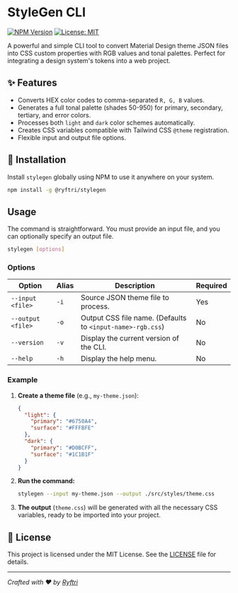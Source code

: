 # StyleGen CLI

[![NPM Version](https://img.shields.io/npm/v/@ryftri/stylegen.svg)](https://www.npmjs.com/package/@ryftri/stylegen)
[![License: MIT](https://img.shields.io/badge/License-MIT-yellow.svg)](https://opensource.org/licenses/MIT)

A powerful and simple CLI tool to convert Material Design theme JSON files into CSS custom properties with RGB values and tonal palettes. Perfect for integrating a design system's tokens into a web project.

## ✨ Features

-   Converts HEX color codes to comma-separated `R, G, B` values.
-   Generates a full tonal palette (shades 50-950) for primary, secondary, tertiary, and error colors.
-   Processes both `light` and `dark` color schemes automatically.
-   Creates CSS variables compatible with Tailwind CSS `@theme` registration.
-   Flexible input and output file options.

## 🚀 Installation

Install `stylegen` globally using NPM to use it anywhere on your system.

```bash
npm install -g @ryftri/stylegen
```

## Usage

The command is straightforward. You must provide an input file, and you can optionally specify an output file.

```bash
stylegen [options]
```

### Options

| Option                | Alias | Description                                               | Required |
| --------------------- | ----- | --------------------------------------------------------- | -------- |
| `--input <file>`      | `-i`  | Source JSON theme file to process.                        | Yes      |
| `--output <file>`     | `-o`  | Output CSS file name. (Defaults to `<input-name>-rgb.css`) | No       |
| `--version`           | `-v`  | Display the current version of the CLI.                   | No       |
| `--help`              | `-h`  | Display the help menu.                                    | No       |

### Example

1.  **Create a theme file** (e.g., `my-theme.json`):

    ```json
    {
      "light": {
        "primary": "#6750A4",
        "surface": "#FFFBFE"
      },
      "dark": {
        "primary": "#D0BCFF",
        "surface": "#1C1B1F"
      }
    }
    ```

2.  **Run the command:**

    ```bash
    stylegen --input my-theme.json --output ./src/styles/theme.css
    ```

3.  **The output** (`theme.css`) will be generated with all the necessary CSS variables, ready to be imported into your project.

## 📄 License

This project is licensed under the MIT License. See the [LICENSE](LICENSE) file for details.

---
_Crafted with ❤️ by [Ryftri](https://github.com/Ryftri)_